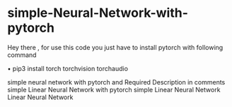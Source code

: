 # simple-Neural-Network-with-pytorch

Hey there , for use this code you just have to install pytorch with following command

•	pip3 install torch torchvision torchaudio



simple neural network with pytorch and Required Description in comments
simple Linear Neural Network with pytorch
simple Linear Neural Network
Linear Neural Network

